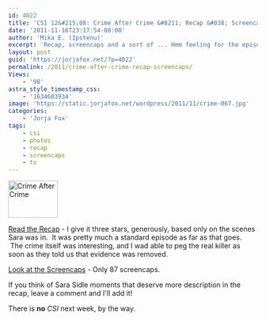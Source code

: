 ```yaml
---
id: 4022
title: 'CSI 12&#215;08: Crime After Crime &#8211; Recap &#038; Screencaps'
date: '2011-11-16T23:17:54-08:00'
author: 'Mika E. (Ipstenu)'
excerpt: 'Recap, screencaps and a sort of ... Hmm feeling for the episode.'
layout: post
guid: 'https://jorjafox.net/?p=4022'
permalink: /2011/crime-after-crime-recap-screencaps/
Views:
    - '98'
astra_style_timestamp_css:
    - '1634603934'
image: 'https://static.jorjafox.net/wordpress/2011/11/crime-067.jpg'
categories:
    - 'Jorja Fox'
tags:
    - csi
    - photos
    - recap
    - screencaps
    - tv
---
```


<img class="alignleft size-thumbnail wp-image-4023" title="Crime After Crime" src="//static.jorjafox.net/wordpress/2011/11/crime-067-230x129.jpg" alt="Crime After Crime" width="100" height="75" />

<a href="https://jorjafox.net/wiki/Crime_After_Crime">Read the Recap</a> - I give it three stars, generously, based only on the scenes Sara was in.  It was pretty much a standard episode as far as that goes.  The crime itself was interesting, and I wad able to peg the real killer as soon as they told us that evidence was removed.

<a href="https://jorjafox.net/gallery/tv/csi/season12/crimeaftercrime/  ">Look at the Screencaps</a> - Only 87 screencaps.

If you think of Sara Sidle moments that deserve more description in the recap, leave a comment and I'll add it!

There is <strong>no</strong> <em>CSI</em> next week, by the way.